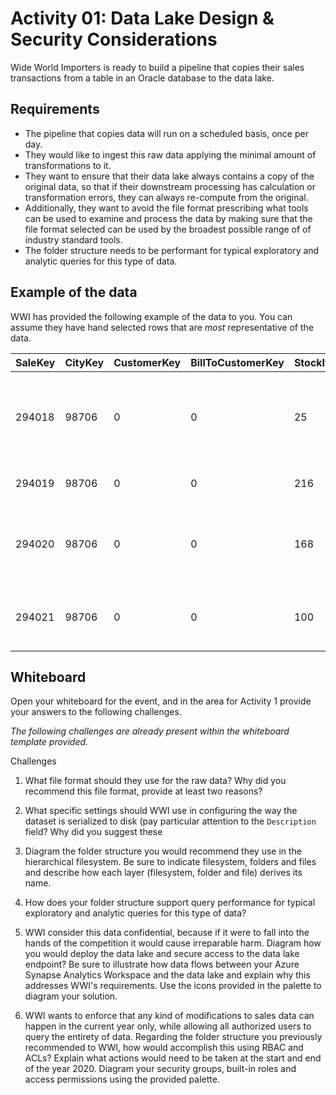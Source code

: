 # Activity 01: Data Lake Design & Security Considerations

Wide World Importers is ready to build a pipeline that copies their sales transactions from a table in an Oracle database to the data lake. 

## Requirements 

* The pipeline that copies data will run on a scheduled basis, once per day. 
* They would like to ingest this raw data applying the minimal amount of transformations to it.
* They want to ensure that their data lake always contains a copy of the original data, so that if their downstream processing has calculation or transformation errors, they can always re-compute from the original.
* Additionally, they want to avoid the file format prescribing what tools can be used to examine and process the data by making sure that the file format selected can be used by the broadest possible range of of industry standard tools.
* The folder structure needs to be performant for typical exploratory and analytic queries for this type of data.  

## Example of the data

WWI has provided the following example of the data to you. You can assume they have hand selected rows that are *most* representative of the data.

|SaleKey|CityKey|CustomerKey|BillToCustomerKey|StockItemKey|DeliveryDateKey|SalespersonKey|WWIInvoiceID|Description|Package|Quantity|UnitPrice|TaxRate|TotalExcludingTax|TaxAmount|Profit|TotalIncludingTax|TotalDryItems|TotalChillerItems|LineageKey
| --- | --- | --- | --- | --- | --- | --- | --- | --- | --- | --- | --- | --- | --- | --- | --- | --- | --- | --- | --- 
|294018|98706|0|0|25|2012-01-04|156|57894|Black and orange, handle with care despatch tape  48mmx75m|Each|144|3.70|15.000|532.80|79.92|345.60|612.72|144|0|14
|294019|98706|0|0|216|2012-01-04|156|57894|USB, food flash drive - sushi roll|Each|5|32.00|15.000|160.00|24.00|100.00|184.00|5|0|14
|294020|98706|0|0|168|2012-01-04|156|57894|IT joke mug - keyboard not found � press F1 to continue (White)|Each|10|13.00|15.000|130.00|19.50|85.00|149.50|10|0|14
|294021|98706|0|0|100|2012-01-04|156|57894|Dinosaur battery-powered slippers (Green) L|Each|4|32.00|15.000|128.00|19.20|96.00|147.20|4|0|14

## Whiteboard

Open your whiteboard for the event, and in the area for Activity 1 provide your answers to the following challenges.

*The following challenges are already present within the whiteboard template provided.*

Challenges

1. What file format should they use for the raw data? Why did you recommend this file format, provide at least two reasons?

2. What specific settings should WWI use in configuring the way the dataset is serialized to disk (pay particular attention to the `Description` field? Why did you suggest these

3. Diagram the folder structure you would recommend they use in the hierarchical filesystem. Be sure to indicate filesystem, folders and files and describe how each layer (filesystem, folder and file) derives its name.

4. How does your folder structure support query performance for typical exploratory and analytic queries for this type of data?

5. WWI consider this data confidential, because if it were to fall into the hands of the competition it would cause irreparable harm. Diagram how you would deploy the data lake and secure access to the data lake endpoint? Be sure to illustrate how data flows between your Azure Synapse Analytics Workspace and the data lake and explain why this addresses WWI's requirements. Use the icons provided in the palette to diagram your solution.

6. WWI wants to enforce that any kind of modifications to sales data can happen in the current year only, while allowing all authorized users to query the entirety of data. Regarding the folder structure you previously recommended to WWI, how would accomplish this using RBAC and ACLs? Explain what actions would need to be taken at the start and end of the year 2020. Diagram your security groups, built-in roles and access permissions using the provided palette.
